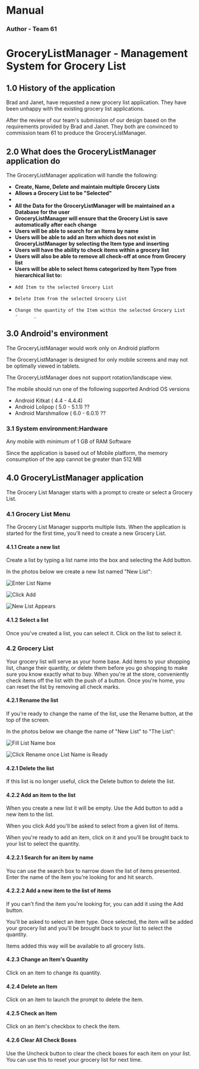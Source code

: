 # **Manual** #
### **Author - Team 61** #
# GroceryListManager - Management System for Grocery List #


## 1.0 History of the application #

Brad and Janet, have requested a new grocery list application. They have been unhappy with the existing grocery list applications.  

After the review of our team's submission of our design based on the requirements provided by Brad and Janet.  They both are convinced to commission team 61 to produce the GroceryListManager.

## 2.0 What does the GroceryListManager application do # 


The GroceryListManager application will handle the following:

 - **Create, Name, Delete and maintain multiple Grocery Lists**
 - **Allows a Grocery List to be "Selected"** 
 - 
 - **All the Data for the GroceryListManager will be maintained an a Database for the user**
 - **GroceryListManager will ensure that the Grocery List is save automatically after each change** 
 - **Users will be able to search  for an Items by name**
 - **Users will be able to add an Item which does not exist in GroceryListManager by selecting the Item type  and inserting**
 - **Users will have the ability to check items within a grocery list**
 - **Users will also be able to remove all check-off at once from Grocery list**  
 - **Users will be able to select Items categorized by Item Type from hierarchical list to:**
  -     Add Item to the selected Grocery List
  -     Delete Item from the selected Grocery List
  -     Change the quantity of the Item within the selected Grocery List                                 -      _

## 3.0 Android's environment #


The GroceryListManager would work only on Android platform

The GroceryListManager is designed for only mobile screens and may not be optimally viewed in tablets.

The GroceryListManager does not support rotation/landscape view.

The mobile should run one of the following supported Andriod OS versions

 - Android Kitkat ( 4.4 - 4.4.4)
 - Android Lolipop ( 5.0 - 5.1.1) ??
 - Android Marshmallow ( 6.0 - 6.0.1) ??

### 3.1 System environment:Hardware ###


Any mobile with minimum of 1 GB of RAM
Software

Since the application is based out of Mobile platform, 
the memory consumption of the app cannot be greater than 512 MB

## 4.0 GroceryListManager application ##

The Grocery List Manager starts with a prompt to create or select a Grocery List.


### 4.1 Grocery List Menu ###
   The Grocery List Manager supports multiple lists. When the application is started for the first time, you'll need to create a new Grocery List.

#### 4.1.1 Create a new list  

Create a list by typing a list name into the box and selecting the Add button.

In the photos below we create a new list named "New List":


![Enter List Name](https://github.gatech.edu/gt-omscs-se-2016fall/6300Fall16Team61/blob/master/GroupProject/Docs/UserManualImages/Create-New-Grocery-List1.PNG)


![Click Add](https://github.gatech.edu/gt-omscs-se-2016fall/6300Fall16Team61/blob/master/GroupProject/Docs/UserManualImages/Create-New-Grocery-List2.PNG)


![New List Appears](https://github.gatech.edu/gt-omscs-se-2016fall/6300Fall16Team61/blob/master/GroupProject/Docs/UserManualImages/Create-New-Grocery-List3.PNG)

#### 4.1.2 Select a list  

Once you've created a list, you can select it. Click on the list to select it.

### 4.2 Grocery List ###

Your grocery list will serve as your home base. Add items to your shopping list, change their quantity, or delete them before you go shopping to make sure you know exactly what to buy.
When you're at the store, conveniently check items off the list with the push of a button. 
Once you're home, you can reset the list by removing all check marks.  

#### 4.2.1 Rename the list
If you're ready to change the name of the list, use the Rename button, at the top of the screen.

In the photos below we change the name of "New List" to "The List":


![Fill List Name box ](https://github.gatech.edu/gt-omscs-se-2016fall/6300Fall16Team61/blob/master/GroupProject/Docs/UserManualImages/Rename-Grocery-List1.PNG)


![Click Rename once List Name is Ready](https://github.gatech.edu/gt-omscs-se-2016fall/6300Fall16Team61/blob/master/GroupProject/Docs/UserManualImages/Rename-Grocery-List2.PNG)

#### 4.2.1 Delete the list

If this list is no longer useful, click the Delete button to delete the list.

#### 4.2.2 Add an item to the list

When you create a new list it will be empty. Use the Add button to add a new item to the list.

When you click Add you'll be asked to select from a given list of items.

When you're ready to add an item, click on it and you'll be brought back to your list to select the quantity.

#### 4.2.2.1 Search for an item by name

You can use the search box to narrow down the list of items presented. Enter the name of the item you're looking for and hit search.  

#### 4.2.2.2 Add a new item to the list of items

If you can't find the item you're looking for, you can add it using the Add button.

You'll be asked to select an item type. Once selected, the item will be added your grocery list and you'll be brought back to your list to select the quantity.

Items added this way will be available to all grocery lists. 

#### 4.2.3 Change an Item's Quantity

Click on an item to change its quantity.

#### 4.2.4 Delete an Item

Click on an item to launch the prompt to delete the item.

#### 4.2.5  Check an Item

Click on an item's checkbox to check the item.

#### 4.2.6 Clear All Check Boxes

Use the Uncheck button to clear the check boxes for each item on your list. You can use this to reset your grocery list for next time.






















                                                                                                                                      
